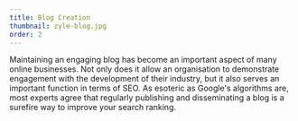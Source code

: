 ```yaml
---
title: Blog Creation
thumbnail: zyle-blog.jpg
order: 2
---
```

Maintaining an engaging blog has become an important aspect of many online businesses. Not only does it allow an organisation to demonstrate engagement with the development of their industry, but it also serves an important function in terms of SEO. As esoteric as Google's algorithms are, most experts agree that regularly publishing and disseminating a blog is a surefire way to improve your search ranking.

